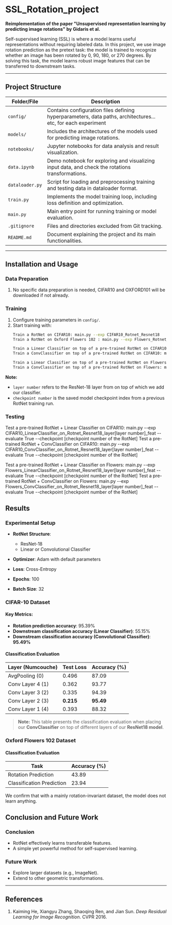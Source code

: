 # SSL_Rotation_project

**Reimplementation of the paper "Unsupervised representation learning by predicting image rotations" by Gidaris et al.**

Self-supervised learning (SSL) is where a model learns useful representations without requiring labeled data. 
In this project, we use image rotation prediction as the pretext task: the model is trained to recognize whether an image has been rotated by 0, 90, 180, or 270 degrees. 
By solving this task, the model learns robust image features that can be transferred to downstream tasks.

---

## Project Structure

| **Folder/File**             | **Description**                                                                                                                                                                   |
|-----------------------------|-----------------------------------------------------------------------------------------------------------------------------------------------------------------------------------|
| `config/`                  | Contains configuration files defining hyperparameters, data paths, architectures... etc, for each experiment                                                                                                           |
| `models/`                  | Includes the architectures of the models used for predicting image rotations.                                                                                                     |
| `notebooks/`               | Jupyter notebooks for data analysis and result visualization.                                                                                                                     |
| `data.ipynb`               | Demo notebook for exploring and visualizing input data, and check the rotations transformations.                                                                                                                                |
| `dataloader.py`            | Script for loading and preprocessing training and testing data in dataloader format.                                                                                                                   |
| `train.py`                 | Implements the model training loop, including loss definition and optimization.                                                                                                   |
| `main.py`                  | Main entry point for running training or model evaluation.                                                                                                                        |
| `.gitignore`               | Files and directories excluded from Git tracking.                                                                                                                                |
| `README.md`                | Document explaining the project and its main functionalities.                                                                                                                     |

---

## Installation and Usage

### Data Preparation
1. No specific data preparation is needed, CIFAR10 and OXFORD101 will be downloaded if not already.

   
### Training
1. Configure training parameters in `config/`.
2. Start training with:
   ```bash
   Train a RotNet on CIFAR10: main.py --exp CIFAR10_Rotnet_Resnet18
   Train a RotNet on Oxford Flowers 102 : main.py --exp Flowers_Rotnet_Resnet18
   
   Train a Linear Classifier on top of a pre-trained RotNet on CIFAR10: main.py --exp CIFAR10_LinearClassifier_on_Rotnet_Resnet18_layer[layer number]_feat --checkpoint [checkpoint number of the RotNet]
   Train a ConvClassifier on top of a pre-trained RotNet on CIFAR10: main.py --exp CIFAR10_ConvClassifier_on_Rotnet_Resnet18_layer[layer number]_feat --checkpoint [checkpoint number of the RotNet]

   Train a Linear Classifier on top of a pre-trained RotNet on Flowers: main.py --exp Flowers_LinearClassifier_on_Rotnet_Resnet18_layer[layer number]_feat --checkpoint [checkpoint number of the RotNet]
   Train a ConvClassifier on top of a pre-trained RotNet on Flowers: main.py --exp Flowers_ConvClassifier_on_Rotnet_Resnet18_layer[layer number]_feat --checkpoint [checkpoint number of the RotNet]
   
**Note:**
- `layer number` refers to the ResNet-18 layer from on top of which we add our classifier.
- `checkpoint number` is the saved model checkpoint index from a previous RotNet training run. 

### Testing
   
   Test a pre-trained RotNet + Linear Classifier on CIFAR10: main.py --exp CIFAR10_LinearClassifier_on_Rotnet_Resnet18_layer[layer number]_feat --evaluate True --checkpoint [checkpoint number of the RotNet]
   Test a pre-trained RotNet + ConvClassifier on CIFAR10: main.py --exp CIFAR10_ConvClassifier_on_Rotnet_Resnet18_layer[layer number]_feat --evaluate True --checkpoint [checkpoint number of the RotNet]

   Test a pre-trained RotNet + Linear Classifier on Flowers: main.py --exp Flowers_LinearClassifier_on_Rotnet_Resnet18_layer[layer number]_feat --evaluate True --checkpoint [checkpoint number of the RotNet]
   Test a pre-trained RotNet + ConvClassifier on Flowers: main.py --exp Flowers_ConvClassifier_on_Rotnet_Resnet18_layer[layer number]_feat --evaluate True --checkpoint [checkpoint number of the RotNet]

## Results

### Experimental Setup

- **RotNet Structure**:
  - ResNet-18
  - Linear or Convolutional Classifier

- **Optimizer**: Adam with default parameters  
- **Loss**: Cross-Entropy  
- **Epochs**: 100  
- **Batch Size**: 32  


### CIFAR-10 Dataset

#### Key Metrics:
- **Rotation prediction accuracy**: 95.39%
- **Downstream classification accuracy (Linear Classifier)**: 55.15%
- **Downstream classification accuracy (Convolutional Classifier)**: **95.49%**

#### Classification Evaluation

| **Layer (Numcouche)** | **Test Loss** | **Accuracy (%)** |
|----------------------|-------------|----------------|
| AvgPooling (0)       | 0.496       | 87.09          |
| Conv Layer 4 (1)     | 0.362       | 93.77          |
| Conv Layer 3 (2)     | 0.335       | 94.39          |
| Conv Layer 2 (3)     | **0.215**   | **95.49**      |
| Conv Layer 1 (4)     | 0.393       | 88.32          |

> **Note:** This table presents the classification evaluation when placing our **ConvClassifier** on top of different layers of our **ResNet18 model**.

### Oxford Flowers 102 Dataset

#### Classification Evaluation

| **Task** | **Accuracy (%)** |
|----------------------|-------------|
| Rotation Prediction     | 43.89     |
| Classification Prediction  | 23.94       | 

We confirm that with a mainly rotation-invariant dataset, the model does not
learn anything. 

## Conclusion and Future Work

### **Conclusion**
- RotNet effectively learns transferable features.
- A simple yet powerful method for self-supervised learning.

### **Future Work**
- Explore larger datasets (e.g., ImageNet).
- Extend to other geometric transformations.

---

## References
1. Kaiming He, Xiangyu Zhang, Shaoqing Ren, and Jian Sun. *Deep Residual Learning for Image Recognition*. CVPR 2016.





